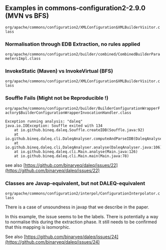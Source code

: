

## Examples in commons-configuration2-2.9.0 (MVN vs BFS)

`org/apache/commons/configuration2/XMLConfiguration$XMLBuilderVisitor.class`


### Normalisation through EDB Extraction, no rules applied

`org/apache/commons/configuration2/builder/combined/CombinedBuilderParametersImpl.class`


### InvokeStatic (Maven) vs InvokeVirtual (BFS)

`org/apache/commons/configuration2/XMLConfiguration$XMLBuilderVisitor.class`

### Souffle Fails  (Might not be Reproducible !)


`org/apache/commons/configuration2/builder/BuilderConfigurationWrapperFactory$BuilderConfigurationWrapperInvocationHandler.class`

```
Exception running analysis: "daleq"
java.io.IOException: Souffle exited with 134
	at io.github.bineq.daleq.Souffle.createIDB(Souffle.java:92)
	at io.github.bineq.daleq.cli.DaleqAnalyser.computeAndParseIDB(DaleqAnalyser.java:211)
	at io.github.bineq.daleq.cli.DaleqAnalyser.analyse(DaleqAnalyser.java:106)
	at io.github.bineq.daleq.cli.Main.analyse(Main.java:126)
	at io.github.bineq.daleq.cli.Main.main(Main.java:78)
```

see also [https://github.com/binaryeq/daleq/issues/22](https://github.com/binaryeq/daleq/issues/22)

### Classes are Javap-equivalent, but not DALEQ-equivalent

`org/apache/commons/configuration2/interpol/ConfigurationInterpolator.class`	

There is a case of unsoundness in javap that we describe in the paper. 

In this example, the issue seems to be the labels. 
There is potentially a way to normalise this during the extraction phase. 
It still needs to be confirmed that this mapping is isomorphic. 

See also [https://github.com/binaryeq/daleq/issues/24](https://github.com/binaryeq/daleq/issues/24)
